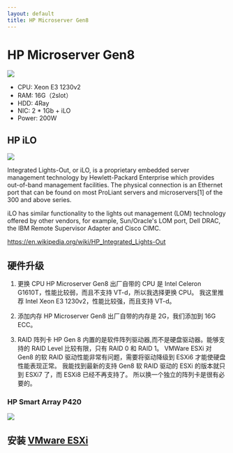 ```yaml
---
layout: default
title: HP Microserver Gen8
---
```


# HP Microserver Gen8

![](https://rabbit-note.com/wp-content/uploads/2019/08/MicroServerGen8.jpg)

+ CPU: Xeon E3 1230v2
+ RAM: 16G（2slot）
+ HDD: 4Ray
+ NIC: 2 * 1Gb + iLO
+ Power: 200W

## HP iLO

![](https://www.storagereview.com/wp-content/uploads/2019/05/StorageReview-HP-iLO.jpg)

Integrated Lights-Out, or iLO, is a proprietary embedded server management technology by Hewlett-Packard Enterprise which provides out-of-band management facilities. The physical connection is an Ethernet port that can be found on most ProLiant servers and microservers[1] of the 300 and above series.

iLO has similar functionality to the lights out management (LOM) technology offered by other vendors, for example, Sun/Oracle's LOM port, Dell DRAC, the IBM Remote Supervisor Adapter and Cisco CIMC.

<https://en.wikipedia.org/wiki/HP_Integrated_Lights-Out>

## 硬件升级

1. 更换 CPU
    HP Microserver Gen8 出厂自带的 CPU 是 Intel Celeron G1610T，性能比较弱，而且不支持 VT-d，所以我选择更换 CPU。
    我这里推荐 Intel Xeon E3 1230v2，性能比较强，而且支持 VT-d。

2. 添加内存
    HP Microserver Gen8 出厂自带的内存是 2G，我们添加到 16G ECC。

3. RAID 阵列卡
    HP Gen 8 内置的是软件阵列驱动器,而不是硬盘驱动器。能够支持的 RAID Level 比较有限，只有 RAID 0 和 RAID 1。
    VMWare ESXi 对 Gen8 的软 RAID 驱动性能非常有问题，需要将驱动降级到 ESXi6 才能使硬盘性能表现正常。
    我能找到最新的支持 Gen8 软 RAID 驱动的 ESXi 的版本就只到 ESXi7 了，而 ESXi8 已经不再支持了。
    所以换一个独立的阵列卡是很有必要的。

### HP Smart Array P420

![](https://i.ebayimg.com/images/g/eOoAAOSwUFBjx6FM/s-l1200.webp)

## 安装 [VMware ESXi](vmware/esxi)